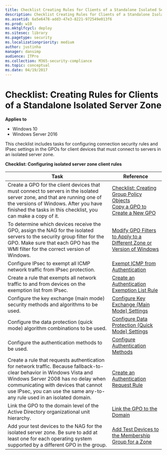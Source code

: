 ```yaml
---
title: Checklist Creating Rules for Clients of a Standalone Isolated Server Zone (Windows 10)
description: Checklist Creating Rules for Clients of a Standalone Isolated Server Zone
ms.assetid: 6a5e6478-add3-47e3-8221-972549e013f6
ms.prod: w10
ms.mktglfcycl: deploy
ms.sitesec: library
ms.pagetype: security
ms.localizationpriority: medium
author: justinha
manager: dansimp
audience: ITPro
ms.collection: M365-security-compliance
ms.topic: conceptual
ms.date: 04/19/2017
---
```


# Checklist: Creating Rules for Clients of a Standalone Isolated Server Zone

**Applies to**
-   Windows 10
-   Windows Server 2016

This checklist includes tasks for configuring connection security rules and IPsec settings in the GPOs for client devices that must connect to servers in an isolated server zone.

**Checklist: Configuring isolated server zone client rules**

| Task | Reference |
| - | - |
| Create a GPO for the client devices that must connect to servers in the isolated server zone, and that are running one of the versions of Windows. After you have finished the tasks in this checklist, you can make a copy of it.| [Checklist: Creating Group Policy Objects](checklist-creating-group-policy-objects.md) <br/>[Copy a GPO to Create a New GPO](copy-a-gpo-to-create-a-new-gpo.md)| 
| To determine which devices receive the GPO, assign the NAG for the isolated servers to the security group filter for the GPO. Make sure that each GPO has the WMI filter for the correct version of Windows.| [Modify GPO Filters to Apply to a Different Zone or Version of Windows](modify-gpo-filters-to-apply-to-a-different-zone-or-version-of-windows.md) |
| Configure IPsec to exempt all ICMP network traffic from IPsec protection. | [Exempt ICMP from Authentication](exempt-icmp-from-authentication.md)| 
| Create a rule that exempts all network traffic to and from devices on the exemption list from IPsec. | [Create an Authentication Exemption List Rule](create-an-authentication-exemption-list-rule.md)| 
| Configure the key exchange (main mode) security methods and algorithms to be used. | [Configure Key Exchange (Main Mode) Settings](configure-key-exchange-main-mode-settings.md)| 
| Configure the data protection (quick mode) algorithm combinations to be used. | [Configure Data Protection (Quick Mode) Settings](configure-data-protection-quick-mode-settings.md)| 
| Configure the authentication methods to be used. | [Configure Authentication Methods](configure-authentication-methods.md)| 
| Create a rule that requests authentication for network traffic. Because fallback-to-clear behavior in Windows Vista and Windows Server 2008 has no delay when communicating with devices that cannot use IPsec, you can use the same any-to-any rule used in an isolated domain.| [Create an Authentication Request Rule](create-an-authentication-request-rule.md)| 
| Link the GPO to the domain level of the Active Directory organizational unit hierarchy. | [Link the GPO to the Domain](link-the-gpo-to-the-domain.md)| 
| Add your test devices to the NAG for the isolated server zone. Be sure to add at least one for each operating system supported by a different GPO in the group.| [Add Test Devices to the Membership Group for a Zone](add-test-devices-to-the-membership-group-for-a-zone.md)| 
